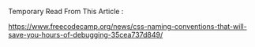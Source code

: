 Temporary Read From This Article :

https://www.freecodecamp.org/news/css-naming-conventions-that-will-save-you-hours-of-debugging-35cea737d849/